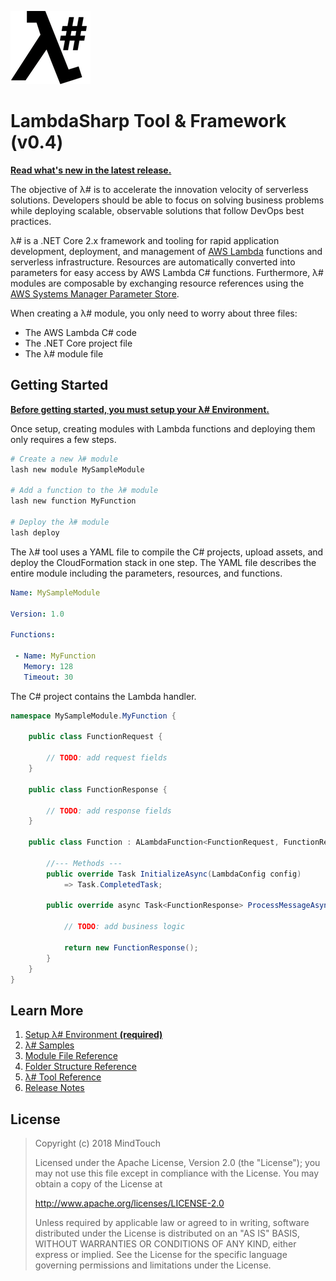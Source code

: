 ﻿![λ#](Docs/LambdaSharp_v2_small.png)

# LambdaSharp Tool & Framework (v0.4)

**[Read what's new in the latest release.](Docs/ReleaseNotes-Damo.md)**

The objective of λ# is to accelerate the innovation velocity of serverless solutions. Developers should be able to focus on solving business problems while deploying scalable, observable solutions that follow DevOps best practices.

λ# is a .NET Core 2.x framework and tooling for rapid application development, deployment, and management of [AWS Lambda](https://aws.amazon.com/lambda/) functions and serverless infrastructure. Resources are automatically converted into parameters for easy access by AWS Lambda C# functions. Furthermore, λ# modules are composable by exchanging resource references using the [AWS Systems Manager Parameter Store](https://aws.amazon.com/systems-manager/features/).

When creating a λ# module, you only need to worry about three files:
* The AWS Lambda C# code
* The .NET Core project file
* The λ# module file

## Getting Started

**[Before getting started, you must setup your λ# Environment.](Bootstrap/)**

Once setup, creating modules with Lambda functions and deploying them only requires a few steps.

```bash
# Create a new λ# module
lash new module MySampleModule

# Add a function to the λ# module
lash new function MyFunction

# Deploy the λ# module
lash deploy
```

The λ# tool uses a YAML file to compile the C# projects, upload assets, and deploy the CloudFormation stack in one step. The YAML file describes the entire module including the parameters, resources, and functions.

```yaml
Name: MySampleModule

Version: 1.0

Functions:

 - Name: MyFunction
   Memory: 128
   Timeout: 30
```

The C# project contains the Lambda handler.

```csharp
namespace MySampleModule.MyFunction {

    public class FunctionRequest {

        // TODO: add request fields
    }

    public class FunctionResponse {

        // TODO: add response fields
    }

    public class Function : ALambdaFunction<FunctionRequest, FunctionResponse> {

        //--- Methods ---
        public override Task InitializeAsync(LambdaConfig config)
            => Task.CompletedTask;

        public override async Task<FunctionResponse> ProcessMessageAsync(FunctionRequest request, ILambdaContext context) {

            // TODO: add business logic

            return new FunctionResponse();
        }
    }
}
```

## Learn More

1. [Setup λ# Environment **(required)**](Bootstrap/)
1. [λ# Samples](Samples/)
1. [Module File Reference](Docs/ModuleFile.md)
1. [Folder Structure Reference](Docs/FolderStructure.md)
1. [λ# Tool Reference](src/MindTouch.LambdaSharp.Tool/)
1. [Release Notes](Docs/ReadMe.md)

## License

> Copyright (c) 2018 MindTouch
>
> Licensed under the Apache License, Version 2.0 (the "License");
> you may not use this file except in compliance with the License.
> You may obtain a copy of the License at
>
> http://www.apache.org/licenses/LICENSE-2.0
>
> Unless required by applicable law or agreed to in writing, software
> distributed under the License is distributed on an "AS IS" BASIS,
> WITHOUT WARRANTIES OR CONDITIONS OF ANY KIND, either express or implied.
> See the License for the specific language governing permissions and
> limitations under the License.
